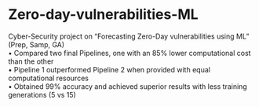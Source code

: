 # Zero-day-vulnerabilities-ML
Cyber-Security project on “Forecasting Zero-Day vulnerabilities using ML” (Prep, Samp, GA) <br />
• Compared two final Pipelines, one with an 85% lower computational cost than the other <br />
• Pipeline 1 outperformed Pipeline 2 when provided with equal computational resources <br />
• Obtained 99% accuracy and achieved superior results with less training generations (5 vs 15) <br />
